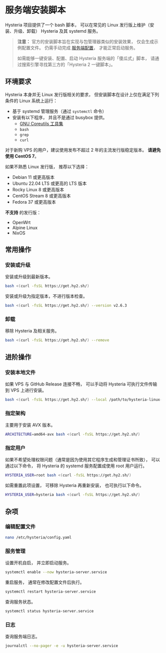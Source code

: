 # 服务端安装脚本

Hysteria 项目提供了一个 bash 脚本， 可以在常见的 Linux 发行版上维护（安装、升级、卸载） Hysteria 及其 systemd 服务。

> **注意：** 官方的安装脚本旨在实现与包管理器类似的安装效果， 仅会生成示例配置文件。
> 仍需手动完成 [服务端配置](./Server.md)， 才能正常启动服务。
>
> 如需能够一键安装、配置、启动 Hysteria 服务端的「傻瓜式」脚本， 请通过搜索引擎寻找第三方的「Hysteria 2 一键脚本」。

## 环境要求

Hysteria 本身并无 Linux 发行版相关的要求，
但安装脚本在设计上仅在满足下列条件的 Linux 系统上运行：

- 基于 systemd 管理服务（通过 `systemctl` 命令）
- 安装有以下程序， 并且不是通过 busybox 提供。
  - [GNU Coreutils 工具集](https://zh.wikipedia.org/wiki/GNU%E6%A0%B8%E5%BF%83%E5%B7%A5%E5%85%B7%E7%BB%84)
  - `bash`
  - `grep`
  - `curl`

对于新购 VPS 的用户，建议使用发布不超过 2 年的主流发行版稳定版本。 **请避免使用 CentOS 7**。

如果不熟悉 Linux 发行版， 推荐以下选择：

- Debian 11 或更高版本
- Ubuntu 22.04 LTS 或更高的 LTS 版本
- Rocky Linux 8 或更高版本
- CentOS Stream 8 或更高版本
- Fedora 37 或更高版本

**不支持** 的发行版：

- OpenWrt
- Alpine Linux
- NixOS

## 常用操作

### 安装或升级

安装或升级到最新版本。

```sh
bash <(curl -fsSL https://get.hy2.sh/)
```

安装或升级为指定版本，不进行版本检查。

```sh
bash <(curl -fsSL https://get.hy2.sh/) --version v2.6.3
```

### 卸载

移除 Hysteria 及相关服务。

```sh
bash <(curl -fsSL https://get.hy2.sh/) --remove
```

## 进阶操作

### 安装本地文件

如果 VPS 与 GitHub Release 连接不畅， 可以手动将 Hysteria 可执行文件传输到 VPS 上进行安装。

```sh
bash <(curl -fsSL https://get.hy2.sh/) --local /path/to/hysteria-linux-amd64
```

### 指定架构

主要用于安装 AVX 版本。

```sh
ARCHITECTURE=amd64-avx bash <(curl -fsSL https://get.hy2.sh/)
```

### 指定用户

如果不希望处理权限问题（通常是因为使用其它程序生成和管理证书所致），
可以通过以下命令， 将 Hysteria 的 systemd 服务配置成使用 root 用户运行。

```sh
HYSTERIA_USER=root bash <(curl -fsSL https://get.hy2.sh/)
```

如需重置此项设置， 可移除 Hysteria 再重新安装， 也可执行以下命令。

```sh
HYSTERIA_USER=hysteria bash <(curl -fsSL https://get.hy2.sh/)
```

## 杂项

### 编辑配置文件

```sh
nano /etc/hysteria/config.yaml
```

### 服务管理

设置开机自启， 并立即启动服务。

```sh
systemctl enable --now hysteria-server.service
```

重启服务， 通常在修改配置文件后执行。

```sh
systemctl restart hysteria-server.service
```

查询服务状态。

```sh
systemctl status hysteria-server.service
```

### 日志

查询服务端日志。

```sh
journalctl --no-pager -e -u hysteria-server.service
```
